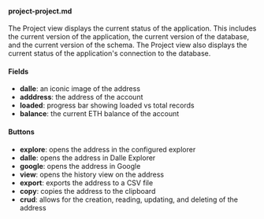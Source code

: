 #### project-project.md

The Project view displays the current status of the application. This includes the current version of the application, the current version of the database, and the current version of the schema. The Project view also displays the current status of the application's connection to the database.

#### Fields

- **dalle**: an iconic image of the address
- **adddress**: the address of the account
- **loaded**: progress bar showing loaded vs total records
- **balance**: the current ETH balance of the account

#### Buttons

- **explore**: opens the address in the configured explorer
- **dalle**: opens the address in Dalle Explorer
- **google**: opens the address in Google
- **view**: opens the history view on the address
- **export**: exports the address to a CSV file
- **copy**: copies the address to the clipboard
- **crud**: allows for the creation, reading, updating, and deleting of the address
